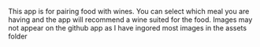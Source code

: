 This app is for pairing food with wines. You can select which meal you are having and the app will recommend a wine suited for the food.
Images may not appear on the github app as I have ingored most images in the assets folder

